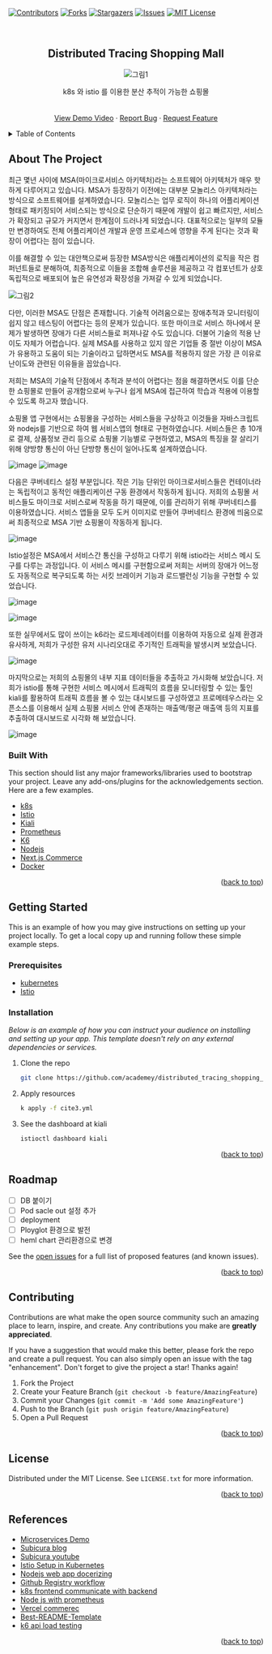 <div id="top"></div>
<!--
*** Thanks for checking out the Best-README-Template. If you have a suggestion
*** that would make this better, please fork the repo and create a pull request
*** or simply open an issue with the tag "enhancement".
*** Don't forget to give the project a star!
*** Thanks again! Now go create something AMAZING! :D
-->



<!-- PROJECT SHIELDS -->
<!--
*** I'm using markdown "reference style" links for readability.
*** Reference links are enclosed in brackets [ ] instead of parentheses ( ).
*** See the bottom of this document for the declaration of the reference variables
*** for contributors-url, forks-url, etc. This is an optional, concise syntax you may use.
*** https://www.markdownguide.org/basic-syntax/#reference-style-links
-->
[![Contributors][contributors-shield]][contributors-url]
[![Forks][forks-shield]][forks-url]
[![Stargazers][stars-shield]][stars-url]
[![Issues][issues-shield]][issues-url]
[![MIT License][license-shield]][license-url]



<!-- PROJECT LOGO -->
<br />
<div align="center">

  <h2 align="center">Distributed Tracing Shopping Mall</h2>

  ![그림1](https://user-images.githubusercontent.com/14977613/169700253-a99ae1ab-2705-4b63-a6ef-4999471e584a.png)
  <p align="center">
    k8s 와 istio 를 이용한 분산 추적이 가능한 쇼핑몰
    <br />
    <!-- <a href="https://github.com/academey/distributed_tracing_shopping_mall"><strong>Explore the report »</strong></a> -->
    <br />
    <br />
    <a href="https://www.youtube.com/watch?v=wYjs9WI1SF8">View Demo Video</a>
    ·
    <a href="https://github.com/academey/distributed_tracing_shopping_mall/issues">Report Bug</a>
    ·
    <a href="https://github.com/academey/distributed_tracing_shopping_mall/issues">Request Feature</a>
  </p>
</div>



<!-- TABLE OF CONTENTS -->
<details>
  <summary>Table of Contents</summary>
  <ol>
    <li>
      <a href="#about-the-project">About The Project</a>
      <ul>
        <li><a href="#built-with">Built With</a></li>
      </ul>
    </li>
    <li>
      <a href="#getting-started">Getting Started</a>
      <ul>
        <li><a href="#prerequisites">Prerequisites</a></li>
        <li><a href="#installation">Installation</a></li>
      </ul>
    </li>
    <li><a href="#roadmap">Roadmap</a></li>
    <li><a href="#contributing">Contributing</a></li>
    <li><a href="#license">License</a></li>
  </ol>
</details>



<!-- ABOUT THE PROJECT -->
## About The Project

최근 몇년 사이에 MSA(마이크로서비스 아키텍처)라는 소프트웨어 아키텍처가 매우 핫하게 다루어지고 있습니다. MSA가 등장하기 이전에는 대부분 모놀리스 아키텍처라는 방식으로 소프트웨어를 설계하였습니다. 모놀리스는 업무 로직이 하나의 어플리케이션 형태로 패키징되어 서비스되는 방식으로 단순하기 때문에 개발이 쉽고 빠르지만, 서비스가 확장되고 규모가 커지면서 한계점이 드러나게 되었습니다. 대표적으로는 일부의 모듈만 변경하여도 전체 어플리케이션 개발과 운영 프로세스에 영향을 주게 된다는 것과 확장이 어렵다는 점이 있습니다.

이를 해결할 수 있는 대안책으로써 등장한 MSA방식은 애플리케이션의 로직을 작은 컴퍼넌트들로 분해하여, 최종적으로 이들을 조합해 솔루션을 제공하고 각 컴포넌트가 상호 독립적으로 배포되어 높은 유연성과 확장성을 가져갈 수 있게 되었습니다. 

![그림2](https://user-images.githubusercontent.com/14977613/169700365-5044d1be-e9af-4c5e-972d-8969006480b5.png)

다만, 이러한 MSA도 단점은 존재합니다. 기술적 어려움으로는 장애추적과 모니터링이 쉽지 않고 테스팅이 어렵다는 등의 문제가 있습니다. 또한 마이크로 서비스 하나에서 문제가 발생하면 장애가 다른 서비스들로 퍼져나갈 수도 있습니다. 더불어 기술의 적용 난이도 자체가 어렵습니다. 실제 MSA를 사용하고 있지 않은 기업들 중 절반 이상이 MSA가 유용하고 도움이 되는 기술이라고 답하면서도 MSA를 적용하지 않은 가장 큰 이유로 난이도와 관련된 이유들을 꼽았습니다.
 
저희는 MSA의 기술적 단점에서 추적과 분석이 어렵다는 점을 해결하면서도 이를 단순한 쇼핑몰로 만들어 공개함으로써 누구나 쉽게 MSA에 접근하여 학습과 적용에 이용할 수 있도록 하고자 했습니다.

쇼핑몰 앱 구현에서는 쇼핑몰을 구성하는 서비스들을 구상하고 이것들을 자바스크립트와 nodejs를 기반으로 하여 웹 서비스앱의 형태로 구현하였습니다. 서비스들은 총 10개로 결제, 상품정보 관리 등으로 쇼핑몰 기능별로 구현하였고, MSA의 특징을 잘 살리기 위해 양방향 통신이 아닌 단방향 통신이 일어나도록 설계하였습니다. 

![image](https://user-images.githubusercontent.com/14977613/169701106-461a4feb-2711-4ea6-9e9e-290c869148f0.png)
![image](https://user-images.githubusercontent.com/14977613/169701118-b91f9039-415b-42d8-9918-e01662bbcc28.png)


다음은 쿠버네티스 설정 부분입니다. 작은 기능 단위인 마이크로서비스들은 컨테이너라는 독립적이고 동적인 애플리케이션 구동 환경에서 작동하게 됩니다. 저희의 쇼핑몰 서비스들도 마이크로 서비스로써 작동을 하기 때문에, 이를 관리하기 위해 쿠버네티스를 이용하였습니다. 서비스 앱들을 모두 도커 이미지로 만들어 쿠버네티스 환경에 띄움으로써 최종적으로 MSA 기반 쇼핑몰이 작동하게 됩니다.

![image](https://user-images.githubusercontent.com/14977613/169701132-fba7c8cc-aec8-4d40-8d31-2812bab18fc1.png)


Istio설정은 MSA에서 서비스간 통신을 구성하고 다루기 위해 istio라는 서비스 메시 도구를 다루는 과정입니다. 이 서비스 메시를 구현함으로써 저희는 서버의 장애가 어느정도 자동적으로 복구되도록 하는 서킷 브레이커 기능과 로드밸런싱 기능을 구현할 수 있었습니다. 

![image](https://user-images.githubusercontent.com/14977613/169701138-aaa8c734-ed94-4a49-ad80-7570a4849c4c.png)

![image](https://user-images.githubusercontent.com/14977613/169701142-9b8e0e31-a4cf-4d0d-a381-8a8555371f4c.png)


 또한 실무에서도 많이 쓰이는 k6라는 로드제네레이터를 이용하여 자동으로 실제 환경과 유사하게, 저희가 구성한 유저 시나리오대로 주기적인 트래픽을 발생시켜 보았습니다.
 
 ![image](https://user-images.githubusercontent.com/14977613/169701146-42b55561-4741-4b62-b295-30d4a73a8dda.png)


마지막으로는 저희의 쇼핑몰의 내부 지표 데이터들을 추출하고 가시화해 보았습니다. 저희가 istio를 통해 구현한 서비스 메시에서 트래픽의 흐름을 모니터링할 수 있는 툴인 kiali를 활용하여 트래픽 흐름을 볼 수 있는 대시보드를 구성하였고 프로메테우스라는 오픈소스를 이용해서 실제 쇼핑몰 서비스 안에 존재하는 매출액/평균 매출액 등의 지표를 추출하여 대시보드로 시각화 해 보았습니다.

![image](https://user-images.githubusercontent.com/14977613/169701153-fd07f350-3181-4bd2-8ac9-a0595f29319e.png)



### Built With

This section should list any major frameworks/libraries used to bootstrap your project. Leave any add-ons/plugins for the acknowledgements section. Here are a few examples.

* [k8s](https://kubernetes.io/ko/)
* [Istio](https://istio.io/latest/)
* [Kiali](https://kiali.io/)
* [Prometheus](https://prometheus.io/)
* [K6](https://k6.io/)
* [Nodejs](https://nodejs.org/ko/)
* [Next.js Commerce](https://github.com/vercel/commerce)
* [Docker](https://www.docker.com/)

<p align="right">(<a href="#top">back to top</a>)</p>



<!-- GETTING STARTED -->
## Getting Started

This is an example of how you may give instructions on setting up your project locally.
To get a local copy up and running follow these simple example steps.

### Prerequisites
* [kubernetes](https://kubernetes.io/ko/docs/setup/production-environment/tools/kubeadm/install-kubeadm/)
* [Istio](https://istio.io/latest/docs/setup/)

### Installation

_Below is an example of how you can instruct your audience on installing and setting up your app. This template doesn't rely on any external dependencies or services._

1. Clone the repo
   ```sh
   git clone https://github.com/academey/distributed_tracing_shopping_mall
   ```
2. Apply resources
   ```sh
   k apply -f cite3.yml
   ```
3. See the dashboard at kiali
   ```sh
   istioctl dashboard kiali
   ```

<p align="right">(<a href="#top">back to top</a>)</p>


<!-- ROADMAP -->
## Roadmap
- [ ] DB 붙이기
- [ ] Pod sacle out 설정 추가
- [ ] deployment
- [ ] Ployglot 환경으로 발전
- [ ] heml chart 관리환경으로 변경

See the [open issues](https://github.com/academey/distributed_tracing_shopping_mall/issues) for a full list of proposed features (and known issues).

<p align="right">(<a href="#top">back to top</a>)</p>



<!-- CONTRIBUTING -->
## Contributing

Contributions are what make the open source community such an amazing place to learn, inspire, and create. Any contributions you make are **greatly appreciated**.

If you have a suggestion that would make this better, please fork the repo and create a pull request. You can also simply open an issue with the tag "enhancement".
Don't forget to give the project a star! Thanks again!

1. Fork the Project
2. Create your Feature Branch (`git checkout -b feature/AmazingFeature`)
3. Commit your Changes (`git commit -m 'Add some AmazingFeature'`)
4. Push to the Branch (`git push origin feature/AmazingFeature`)
5. Open a Pull Request

<p align="right">(<a href="#top">back to top</a>)</p>



<!-- LICENSE -->
## License

Distributed under the MIT License. See `LICENSE.txt` for more information.

<p align="right">(<a href="#top">back to top</a>)</p>


<!-- ACKNOWLEDGMENTS -->
## References
- [Microservices Demo](https://github.com/GoogleCloudPlatform/microservices-demo)
- [Subicura blog](https://subicura.com/k8s/)
- [Subicura youtube](https://www.youtube.com/watch?v=Ia8IfowgU7s)
- [Istio Setup in Kubernetes](https://www.youtube.com/watch?v=voAyroDb6xk)
- [Nodejs web app docerizing](https://nodejs.org/ko/docs/guides/nodejs-docker-webapp/)
- [Github Registry workflow](https://docs.github.com/en/packages/managing-github-packages-using-github-actions-workflows/publishing-and-installing-a-package-with-github-actions#upgrading-a-workflow-that-accesses-ghcrio)
- [k8s frontend communicate with backend](https://kubernetes.io/ko/docs/tasks/access-application-cluster/connecting-frontend-backend/#%ED%94%84%EB%A1%A0%ED%8A%B8%EC%97%94%EB%93%9C-%EC%83%9D%EC%84%B1%ED%95%98%EA%B8%B0)
- [Node js with prometheus](https://developers.redhat.com/blog/2018/12/21/monitoring-node-js-applications-on-openshift-with-prometheus#install_prometheus)
- [Vercel commerec](https://github.com/vercel/commerce)
- [Best-README-Template](https://github.com/othneildrew/Best-README-Template)
- [k6 api load testing](https://k6.io/docs/testing-guides/api-load-testing/)

<p align="right">(<a href="#top">back to top</a>)</p>



<!-- MARKDOWN LINKS & IMAGES -->
<!-- https://www.markdownguide.org/basic-syntax/#reference-style-links -->
[contributors-shield]: https://img.shields.io/github/contributors/academey/distributed_tracing_shopping_mall.svg?style=for-the-badge
[contributors-url]: https://github.com/academey/distributed_tracing_shopping_mall/graphs/contributors
[forks-shield]: https://img.shields.io/github/forks/academey/distributed_tracing_shopping_mall.svg?style=for-the-badge
[forks-url]: https://github.com/academey/distributed_tracing_shopping_mall/network/members
[stars-shield]: https://img.shields.io/github/stars/academey/distributed_tracing_shopping_mall.svg?style=for-the-badge
[stars-url]: https://github.com/academey/distributed_tracing_shopping_mall/stargazers
[issues-shield]: https://img.shields.io/github/issues/academey/distributed_tracing_shopping_mall.svg?style=for-the-badge
[issues-url]: https://github.com/academey/distributed_tracing_shopping_mall/issues
[license-shield]: https://img.shields.io/github/license/academey/distributed_tracing_shopping_mall.svg?style=for-the-badge
[license-url]: https://github.com/academey/distributed_tracing_shopping_mall/blob/master/LICENSE.txt
